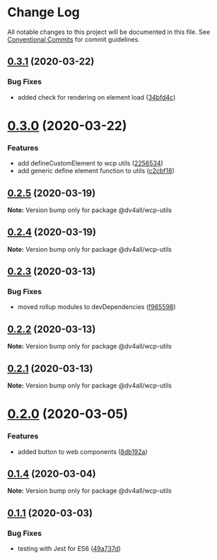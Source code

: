 # Change Log

All notable changes to this project will be documented in this file.
See [Conventional Commits](https://conventionalcommits.org) for commit guidelines.

## [0.3.1](https://github.com/dmijatovic/nuxt-next-lerna/compare/@dv4all/wcp-utils@0.3.0...@dv4all/wcp-utils@0.3.1) (2020-03-22)


### Bug Fixes

* added check for rendering on element load ([34bfd4c](https://github.com/dmijatovic/nuxt-next-lerna/commit/34bfd4c846e073eb626b3c9bdb35dd8f10588663))





# [0.3.0](https://github.com/dmijatovic/nuxt-next-lerna/compare/@dv4all/wcp-utils@0.2.5...@dv4all/wcp-utils@0.3.0) (2020-03-22)


### Features

* add defineCustomElement to wcp utils ([2256534](https://github.com/dmijatovic/nuxt-next-lerna/commit/2256534982f3679c0e52105b972cc695e43a1f26))
* add generic define element function to utils ([c2cbf18](https://github.com/dmijatovic/nuxt-next-lerna/commit/c2cbf18b564ada9ecbe559bebc6975a241cc55dc))





## [0.2.5](https://github.com/dmijatovic/nuxt-next-lerna/compare/@dv4all/wcp-utils@0.2.4...@dv4all/wcp-utils@0.2.5) (2020-03-19)

**Note:** Version bump only for package @dv4all/wcp-utils





## [0.2.4](https://github.com/dmijatovic/nuxt-next-lerna/compare/@dv4all/wcp-utils@0.2.3...@dv4all/wcp-utils@0.2.4) (2020-03-19)

**Note:** Version bump only for package @dv4all/wcp-utils





## [0.2.3](https://github.com/dmijatovic/nuxt-next-lerna/compare/@dv4all/wcp-utils@0.2.2...@dv4all/wcp-utils@0.2.3) (2020-03-13)


### Bug Fixes

* moved rollup modules to devDependencies ([f965598](https://github.com/dmijatovic/nuxt-next-lerna/commit/f965598c3c3587b393dfb57b6e05e2b8326a77d5))





## [0.2.2](https://github.com/dmijatovic/nuxt-next-lerna/compare/@dv4all/wcp-utils@0.2.1...@dv4all/wcp-utils@0.2.2) (2020-03-13)

**Note:** Version bump only for package @dv4all/wcp-utils





## [0.2.1](https://github.com/dmijatovic/nuxt-next-lerna/compare/@dv4all/wcp-utils@0.2.0...@dv4all/wcp-utils@0.2.1) (2020-03-13)

**Note:** Version bump only for package @dv4all/wcp-utils





# [0.2.0](https://github.com/dmijatovic/nuxt-next-lerna/compare/@dv4all/wcp-utils@0.1.4...@dv4all/wcp-utils@0.2.0) (2020-03-05)


### Features

* added button to web components ([8db192a](https://github.com/dmijatovic/nuxt-next-lerna/commit/8db192a2479da07b461715d1b6311f2f1b4ab611))





## [0.1.4](https://github.com/dmijatovic/nuxt-next-lerna/compare/@dv4all/wcp-utils@0.1.3...@dv4all/wcp-utils@0.1.4) (2020-03-04)

**Note:** Version bump only for package @dv4all/wcp-utils





## [0.1.1](https://github.com/dmijatovic/nuxt-next-lerna/compare/@dv4all/wcp-utils@0.1.0...@dv4all/wcp-utils@0.1.1) (2020-03-03)


### Bug Fixes

* testing with Jest for ES6 ([49a737d](https://github.com/dmijatovic/nuxt-next-lerna/commit/49a737d5d8dd4dbc40a7108fc33b8642a9e6ed61))

